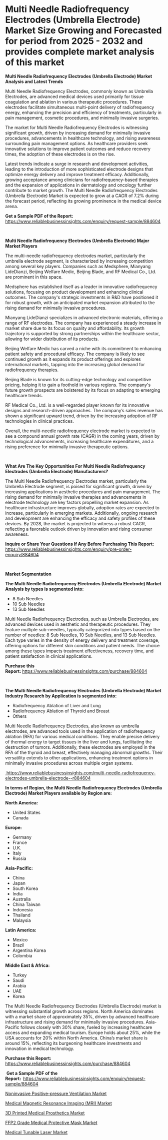 <p><h1>Multi Needle Radiofrequency Electrodes (Umbrella Electrode) Market Size Growing and Forecasted for period from 2025 - 2032 and provides complete market analysis of this market</h1></p><p><strong>Multi Needle Radiofrequency Electrodes (Umbrella Electrode) Market Analysis and Latest Trends</strong></p>
<p><p>Multi Needle Radiofrequency Electrodes, commonly known as Umbrella Electrodes, are advanced medical devices used primarily for tissue coagulation and ablation in various therapeutic procedures. These electrodes facilitate simultaneous multi-point delivery of radiofrequency energy, enhancing the precision and efficiency of treatments, particularly in pain management, cosmetic procedures, and minimally invasive surgeries. </p><p>The market for Multi Needle Radiofrequency Electrodes is witnessing significant growth, driven by increasing demand for minimally invasive procedures, advancements in healthcare technology, and rising awareness surrounding pain management options. As healthcare providers seek innovative solutions to improve patient outcomes and reduce recovery times, the adoption of these electrodes is on the rise.</p><p>Latest trends indicate a surge in research and development activities, leading to the introduction of more sophisticated electrode designs that optimize energy delivery and improve treatment efficacy. Additionally, growing acceptance among clinicians for radiofrequency-based therapies and the expansion of applications in dermatology and oncology further contribute to market growth. The Multi Needle Radiofrequency Electrodes (Umbrella Electrode) Market is expected to grow at a CAGR of 7.2% during the forecast period, reflecting its growing prominence in the medical device arena.</p></p>
<p><strong>Get a Sample PDF of the Report:&nbsp;</strong> <a href="https://www.reliablebusinessinsights.com/enquiry/request-sample/884604?utm_campaign=116&utm_medium=2&utm_source=Github&utm_content=ia&utm_term=04032025&utm_id=multi-needle-radiofrequency-electrodes-umbrella-electrode">https://www.reliablebusinessinsights.com/enquiry/request-sample/884604</a></p>
<p>&nbsp;</p>
<p><strong>Multi Needle Radiofrequency Electrodes (Umbrella Electrode) Major Market Players</strong></p>
<p><p>The multi-needle radiofrequency electrodes market, particularly the umbrella electrode segment, is characterized by increasing competition among several key players. Companies such as Medsphere, Mianyang LideDianzi, Beijing Welfare Medic, Beijing Blade, and RF Medical Co., Ltd. are prominent in this space.</p><p>Medsphere has established itself as a leader in innovative radiofrequency solutions, focusing on product development and enhancing clinical outcomes. The company's strategic investments in R&D have positioned it for robust growth, with an anticipated market expansion attributed to the rising demand for minimally invasive procedures.</p><p>Mianyang LideDianzi specializes in advanced electronic materials, offering a range of RF electrodes. The company has experienced a steady increase in market share due to its focus on quality and affordability. Its growth trajectory is supported by strong partnerships within the healthcare sector, allowing for wider distribution of its products.</p><p>Beijing Welfare Medic has carved a niche with its commitment to enhancing patient safety and procedural efficacy. The company is likely to see continued growth as it expands its product offerings and explores international markets, tapping into the increasing global demand for radiofrequency therapies.</p><p>Beijing Blade is known for its cutting-edge technology and competitive pricing, helping it to gain a foothold in various regions. The company's future growth prospects are bolstered by its focus on adapting to emerging healthcare trends.</p><p>RF Medical Co., Ltd. is a well-regarded player known for its innovative designs and research-driven approaches. The company’s sales revenue has shown a significant upward trend, driven by the increasing adoption of RF technologies in clinical practices.</p><p>Overall, the multi-needle radiofrequency electrode market is expected to see a compound annual growth rate (CAGR) in the coming years, driven by technological advancements, increasing healthcare expenditures, and a rising preference for minimally invasive therapeutic options.</p></p>
<p>&nbsp;</p>
<p><strong>What Are The Key Opportunities For Multi Needle Radiofrequency Electrodes (Umbrella Electrode) Manufacturers?</strong></p>
<p><p>The Multi Needle Radiofrequency Electrodes market, particularly the Umbrella Electrode segment, is poised for significant growth, driven by increasing applications in aesthetic procedures and pain management. The rising demand for minimally invasive therapies and advancements in electrode technology are key factors propelling market expansion. As healthcare infrastructure improves globally, adoption rates are expected to increase, particularly in emerging markets. Additionally, ongoing research and development are enhancing the efficacy and safety profiles of these devices. By 2028, the market is projected to witness a robust CAGR, reflecting a favorable outlook driven by innovation and rising consumer awareness.</p></p>
<p><strong>Inquire or Share Your Questions If Any Before Purchasing This Report:</strong> <a href="https://www.reliablebusinessinsights.com/enquiry/pre-order-enquiry/884604?utm_campaign=116&utm_medium=2&utm_source=Github&utm_content=ia&utm_term=04032025&utm_id=multi-needle-radiofrequency-electrodes-umbrella-electrode">https://www.reliablebusinessinsights.com/enquiry/pre-order-enquiry/884604</a></p>
<p>&nbsp;</p>
<p><strong>Market Segmentation</strong></p>
<p><strong>The Multi Needle Radiofrequency Electrodes (Umbrella Electrode) Market Analysis by types is segmented into:</strong></p>
<p><ul><li>8 Sub Needles</li><li>10 Sub Needles</li><li>13 Sub Needles</li></ul></p>
<p><p>Multi Needle Radiofrequency Electrodes, such as Umbrella Electrodes, are advanced devices used in aesthetic and therapeutic procedures. They feature multiple sub-needles, typically categorized into types based on the number of needles: 8 Sub Needles, 10 Sub Needles, and 13 Sub Needles. Each type varies in the density of energy delivery and treatment coverage, offering options for different skin conditions and patient needs. The choice among these types impacts treatment effectiveness, recovery time, and patient satisfaction in clinical applications.</p></p>
<p><strong>Purchase this Report:&nbsp;</strong><a href="https://www.reliablebusinessinsights.com/purchase/884604?utm_campaign=116&utm_medium=2&utm_source=Github&utm_content=ia&utm_term=04032025&utm_id=multi-needle-radiofrequency-electrodes-umbrella-electrode">https://www.reliablebusinessinsights.com/purchase/884604</a></p>
<p>&nbsp;</p>
<p><strong>The Multi Needle Radiofrequency Electrodes (Umbrella Electrode) Market Industry Research by Application is segmented into:</strong></p>
<p><ul><li>Radiofrequency Ablation of Liver and Lung</li><li>Radiofrequency Ablation of Thyroid and Breast</li><li>Others</li></ul></p>
<p><p>Multi Needle Radiofrequency Electrodes, also known as umbrella electrodes, are advanced tools used in the application of radiofrequency ablation (RFA) for various medical conditions. They enable precise delivery of thermal energy to target tissues in the liver and lungs, facilitating the destruction of tumors. Additionally, these electrodes are employed in the RFA of the thyroid and breast, effectively managing abnormal growths. Their versatility extends to other applications, enhancing treatment options in minimally invasive procedures across multiple organ systems.</p></p>
<p><a href="https://www.reliablebusinessinsights.com/multi-needle-radiofrequency-electrodes-umbrella-electrode--r884604?utm_campaign=116&utm_medium=2&utm_source=Github&utm_content=ia&utm_term=04032025&utm_id=multi-needle-radiofrequency-electrodes-umbrella-electrode">&nbsp;https://www.reliablebusinessinsights.com/multi-needle-radiofrequency-electrodes-umbrella-electrode--r884604</a></p>
<p><strong>In terms of Region, the Multi Needle Radiofrequency Electrodes (Umbrella Electrode) Market Players available by Region are:</strong></p>
<p>
    <p> <strong> North America: </strong>
        <ul>
            <li>United States</li>
            <li>Canada</li>
        </ul>
        </p> 
    <p> <strong> Europe: </strong>
        <ul>
            <li>Germany</li>
            <li>France</li>
            <li>U.K.</li>
            <li>Italy</li>
            <li>Russia</li>
        </ul>
        </p> 
    <p> <strong> Asia-Pacific: </strong>
        <ul>
            <li>China</li>
            <li>Japan</li>
            <li>South Korea</li>
            <li>India</li>
            <li>Australia</li>
            <li>China Taiwan</li>
            <li>Indonesia</li>
            <li>Thailand</li>
            <li>Malaysia</li>
        </ul>
        </p> 
    <p> <strong> Latin America: </strong>
        <ul>
            <li>Mexico</li>
            <li>Brazil</li>
            <li>Argentina Korea</li>
            <li>Colombia</li>
        </ul>
        </p> 
    <p> <strong> Middle East & Africa: </strong>
        <ul>
            <li>Turkey</li>
            <li>Saudi</li>
            <li>Arabia</li>
            <li>UAE</li>
            <li>Korea</li>
        </ul>
    </p>
    </p>
<p><p>The Multi Needle Radiofrequency Electrodes (Umbrella Electrode) market is witnessing substantial growth across regions. North America dominates with a market share of approximately 35%, driven by advanced healthcare infrastructure and rising demand for minimally invasive procedures. Asia-Pacific follows closely with 30% share, fueled by increasing healthcare access and expanding medical tourism. Europe holds about 25%, while the USA accounts for 20% within North America. China’s market share is around 15%, reflecting its burgeoning healthcare investments and innovation in medical technology.</p></p>
<p><strong>Purchase this Report: </strong><a href="https://www.reliablebusinessinsights.com/purchase/884604?utm_campaign=116&utm_medium=2&utm_source=Github&utm_content=ia&utm_term=04032025&utm_id=multi-needle-radiofrequency-electrodes-umbrella-electrode">https://www.reliablebusinessinsights.com/purchase/884604</a></p>
<p>&nbsp;<strong>Get a Sample PDF of the Report:&nbsp;&nbsp;</strong><a href="https://www.reliablebusinessinsights.com/enquiry/request-sample/884604?utm_campaign=116&utm_medium=2&utm_source=Github&utm_content=ia&utm_term=04032025&utm_id=multi-needle-radiofrequency-electrodes-umbrella-electrode">https://www.reliablebusinessinsights.com/enquiry/request-sample/884604</a></p>
<p><strong></strong></p>
<p><p><a href="https://github.com/palenjeppecd/Market-Research-Report-List-1/blob/main/noninvasive-positive-pressure-ventilation-market.md?utm_campaign=116&utm_medium=2&utm_source=Github&utm_content=ia&utm_term=04032025&utm_id=multi-needle-radiofrequency-electrodes-umbrella-electrode">Noninvasive Positive-pressure Ventilation Market</a></p><p><a href="https://github.com/kovasovitzzg/Market-Research-Report-List-1/blob/main/medical-magnetic-resonance-imaging-mri-market.md?utm_campaign=116&utm_medium=2&utm_source=Github&utm_content=ia&utm_term=04032025&utm_id=multi-needle-radiofrequency-electrodes-umbrella-electrode">Medical Magnetic Resonance Imaging (MRI) Market</a></p><p><a href="https://github.com/fendtdjunawo/Market-Research-Report-List-1/blob/main/3d-printed-medical-prosthetics-market.md?utm_campaign=116&utm_medium=2&utm_source=Github&utm_content=ia&utm_term=04032025&utm_id=multi-needle-radiofrequency-electrodes-umbrella-electrode">3D Printed Medical Prosthetics Market</a></p><p><a href="https://github.com/raaschadonle/Market-Research-Report-List-1/blob/main/ffp2-grade-medical-protective-mask-market.md?utm_campaign=116&utm_medium=2&utm_source=Github&utm_content=ia&utm_term=04032025&utm_id=multi-needle-radiofrequency-electrodes-umbrella-electrode">FFP2 Grade Medical Protective Mask Market</a></p><p><a href="https://github.com/danzopachllq/Market-Research-Report-List-1/blob/main/medical-tunable-laser-market.md?utm_campaign=116&utm_medium=2&utm_source=Github&utm_content=ia&utm_term=04032025&utm_id=multi-needle-radiofrequency-electrodes-umbrella-electrode">Medical Tunable Laser Market</a></p></p>